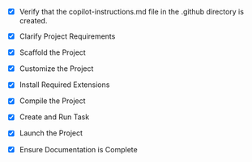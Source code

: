 <!-- Use this file to provide workspace-specific custom instructions to Copilot. For more details, visit https://code.visualstudio.com/docs/copilot/copilot-customization#_use-a-githubcopilotinstructionsmd-file -->
- [x] Verify that the copilot-instructions.md file in the .github directory is created.

- [x] Clarify Project Requirements
	<!-- Already provided: Next.js intranet dashboard with Vercel Blob -->

- [x] Scaffold the Project
	<!-- Created Next.js project with TypeScript, Tailwind, App Router -->

- [x] Customize the Project
	<!-- Added Vercel Blob integration, created dashboard and admin pages, API routes -->

- [x] Install Required Extensions
	<!-- No extensions needed -->

- [x] Compile the Project
	<!-- Built successfully -->

- [x] Create and Run Task
	<!-- Not needed -->

- [x] Launch the Project
	<!-- Ready for user to run npm run dev -->

- [x] Ensure Documentation is Complete
	<!-- README.md updated with project details -->
